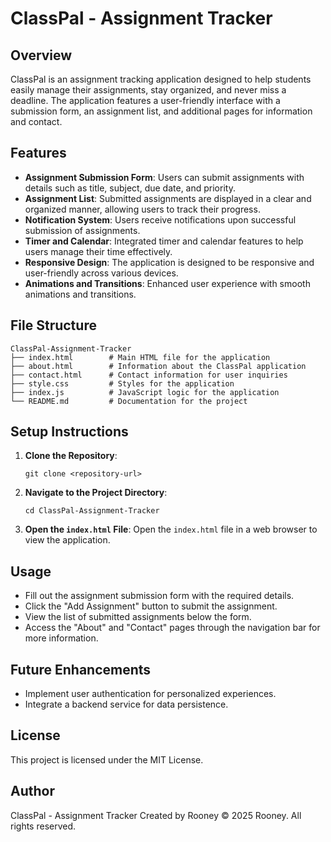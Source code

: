 # ClassPal - Assignment Tracker

## Overview
ClassPal is an assignment tracking application designed to help students easily manage their assignments, stay organized, and never miss a deadline. The application features a user-friendly interface with a submission form, an assignment list, and additional pages for information and contact.

## Features
- **Assignment Submission Form**: Users can submit assignments with details such as title, subject, due date, and priority.
- **Assignment List**: Submitted assignments are displayed in a clear and organized manner, allowing users to track their progress.
- **Notification System**: Users receive notifications upon successful submission of assignments.
- **Timer and Calendar**: Integrated timer and calendar features to help users manage their time effectively.
- **Responsive Design**: The application is designed to be responsive and user-friendly across various devices.
- **Animations and Transitions**: Enhanced user experience with smooth animations and transitions.

## File Structure
```
ClassPal-Assignment-Tracker
├── index.html        # Main HTML file for the application
├── about.html        # Information about the ClassPal application
├── contact.html      # Contact information for user inquiries
├── style.css         # Styles for the application
├── index.js          # JavaScript logic for the application
└── README.md         # Documentation for the project
```

## Setup Instructions
1. **Clone the Repository**: 
   ```
   git clone <repository-url>
   ```
2. **Navigate to the Project Directory**: 
   ```
   cd ClassPal-Assignment-Tracker
   ```
3. **Open the `index.html` File**: Open the `index.html` file in a web browser to view the application.

## Usage
- Fill out the assignment submission form with the required details.
- Click the "Add Assignment" button to submit the assignment.
- View the list of submitted assignments below the form.
- Access the "About" and "Contact" pages through the navigation bar for more information.

## Future Enhancements
- Implement user authentication for personalized experiences.
- Integrate a backend service for data persistence.

## License
This project is licensed under the MIT License.

## Author
ClassPal - Assignment Tracker
Created by Rooney
© 2025 Rooney. All rights reserved.